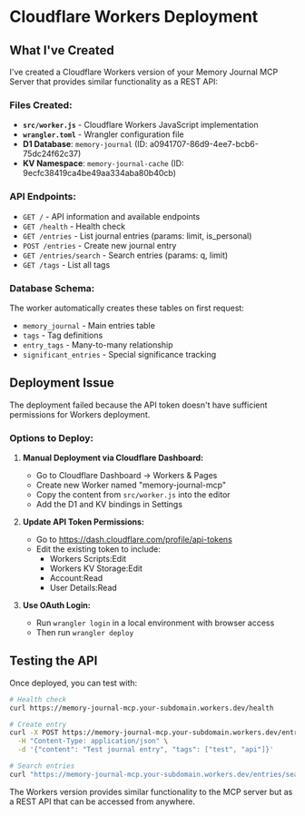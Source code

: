 # Cloudflare Workers Deployment

## What I've Created

I've created a Cloudflare Workers version of your Memory Journal MCP Server that provides similar functionality as a REST API:

### Files Created:
- **`src/worker.js`** - Cloudflare Workers JavaScript implementation
- **`wrangler.toml`** - Wrangler configuration file
- **D1 Database**: `memory-journal` (ID: a0941707-86d9-4ee7-bcb6-75dc24f62c37)
- **KV Namespace**: `memory-journal-cache` (ID: 9ecfc38419ca4be49aa334aba80b40cb)

### API Endpoints:
- `GET /` - API information and available endpoints
- `GET /health` - Health check
- `GET /entries` - List journal entries (params: limit, is_personal)
- `POST /entries` - Create new journal entry
- `GET /entries/search` - Search entries (params: q, limit)
- `GET /tags` - List all tags

### Database Schema:
The worker automatically creates these tables on first request:
- `memory_journal` - Main entries table
- `tags` - Tag definitions
- `entry_tags` - Many-to-many relationship
- `significant_entries` - Special significance tracking

## Deployment Issue

The deployment failed because the API token doesn't have sufficient permissions for Workers deployment. 

### Options to Deploy:

1. **Manual Deployment via Cloudflare Dashboard:**
   - Go to Cloudflare Dashboard → Workers & Pages
   - Create new Worker named "memory-journal-mcp"
   - Copy the content from `src/worker.js` into the editor
   - Add the D1 and KV bindings in Settings

2. **Update API Token Permissions:**
   - Go to https://dash.cloudflare.com/profile/api-tokens
   - Edit the existing token to include:
     - Workers Scripts:Edit
     - Workers KV Storage:Edit
     - Account:Read
     - User Details:Read

3. **Use OAuth Login:**
   - Run `wrangler login` in a local environment with browser access
   - Then run `wrangler deploy`

## Testing the API

Once deployed, you can test with:

```bash
# Health check
curl https://memory-journal-mcp.your-subdomain.workers.dev/health

# Create entry
curl -X POST https://memory-journal-mcp.your-subdomain.workers.dev/entries \
  -H "Content-Type: application/json" \
  -d '{"content": "Test journal entry", "tags": ["test", "api"]}'

# Search entries
curl "https://memory-journal-mcp.your-subdomain.workers.dev/entries/search?q=test"
```

The Workers version provides similar functionality to the MCP server but as a REST API that can be accessed from anywhere.